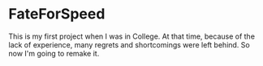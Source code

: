 # FateForSpeed
This is my first project when I was in College. At that time, because of the lack of experience, many regrets and shortcomings were left behind. So now I'm going to remake it.
